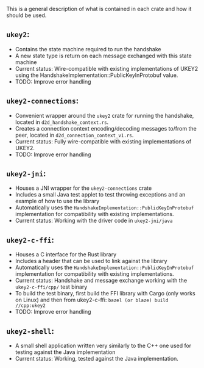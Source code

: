This is a general description of what is contained in each crate and how it should be used.

```ukey2```:
-
- Contains the state machine required to run the handshake
- A new state type is return on each message exchanged with this state machine
- Current status: Wire-compatible with existing implementations of UKEY2 using the HandshakeImplementation::PublicKeyInProtobuf value.
- TODO: Improve error handling

```ukey2-connections```:
-
- Convenient wrapper around the ```ukey2``` crate for running the handshake, located in ```d2d_handshake_context.rs```.
- Creates a connection context encoding/decoding messages to/from the peer, located in ```d2d_connection_context_v1.rs```.
- Current status: Fully wire-compatible with existing implementations of UKEY2.
- TODO: Improve error handling

```ukey2-jni```:
-
- Houses a JNI wrapper for the ````ukey2-connections```` crate
- Includes a small Java test applet to test throwing exceptions and an example of how to use the library
- Automatically uses the ```HandshakeImplementation::PublicKeyInProtobuf``` implementation for compatibility with existing implementations.
- Current status: Working with the driver code in ```ukey2-jni/java```

```ukey2-c-ffi```:
-
- Houses a C interface for the Rust library
- Includes a header that can be used to link against the library
- Automatically uses the ```HandshakeImplementation::PublicKeyInProtobuf``` implementation for compatibility with existing implementations.
- Current status: Handshake and message exchange working with the ```ukey2-c-ffi/cpp/``` test binary
- To build the test binary, first build the FFI library with Cargo (only works on Linux) and then from ukey2-c-ffi: ```bazel (or blaze) build //cpp:ukey2```
- TODO: Improve error handling

```ukey2-shell```:
-
- A small shell application written very similarly to the C++ one used for testing against the Java implementation
- Current status: Working, tested against the Java implementation.